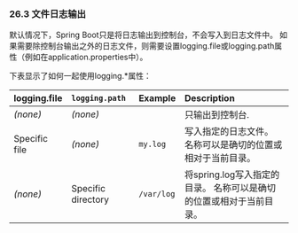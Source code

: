 ### 26.3 文件日志输出

默认情况下，Spring Boot只是将日志输出到控制台，不会写入到日志文件中。 如果需要除控制台输出之外的日志文件，则需要设置logging.file或logging.path属性（例如在application.properties中）。

下表显示了如何一起使用logging.\*属性：

| logging.file | **`logging.path`** | Example | Description |
| :--- | :--- | :--- | :--- |
| _\(none\)_ | _\(none\)_ |  | 只输出到控制台. |
| Specific file | _\(none\)_ | `my.log` | 写入指定的日志文件。 名称可以是确切的位置或相对于当前目录。 |
| _\(none\)_ | Specific directory | `/var/log` | 将spring.log写入指定的目录。 名称可以是确切的位置或相对于当前目录。 |

  




